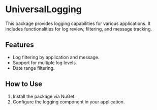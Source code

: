 # UniversalLogging
This package provides logging capabilities for various applications. It includes functionalities for log review, filtering, and message tracking.

## Features
- Log filtering by application and message.
- Support for multiple log levels.
- Date range filtering.

## How to Use
1. Install the package via NuGet.
2. Configure the logging component in your application.